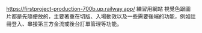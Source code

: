 https://firstproject-production-700b.up.railway.app/
練習用網站
視覺色跟圖片都是先隨便放的，主要著重在切版、入場動效以及一些需要後端的功能，例如註冊登入、串接第三方金流或後台訂單管理等功能。
